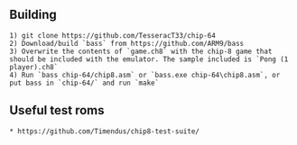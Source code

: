 ## Building
	1) git clone https://github.com/TesseracT33/chip-64
	2) Download/build `bass` from https://github.com/ARM9/bass
	3) Overwrite the contents of `game.ch8` with the chip-8 game that should be included with the emulator. The sample included is `Pong (1 player).ch8`
	4) Run `bass chip-64/chip8.asm` or `bass.exe chip-64\chip8.asm`, or put bass in `chip-64/` and run `make`

## Useful test roms
	* https://github.com/Timendus/chip8-test-suite/